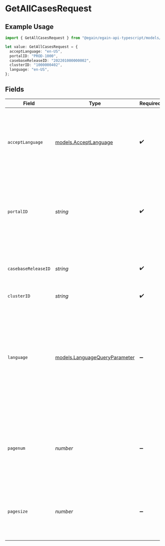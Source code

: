 # GetAllCasesRequest

## Example Usage

```typescript
import { GetAllCasesRequest } from "@egain/egain-api-typescript/models/operations";

let value: GetAllCasesRequest = {
  acceptLanguage: "en-US",
  portalID: "PROD-1000",
  casebaseReleaseID: "202201000000002",
  clusterID: "1000000402",
  language: "en-US",
};
```

## Fields

| Field                                                                                                                                                                                                                 | Type                                                                                                                                                                                                                  | Required                                                                                                                                                                                                              | Description                                                                                                                                                                                                           | Example                                                                                                                                                                                                               |
| --------------------------------------------------------------------------------------------------------------------------------------------------------------------------------------------------------------------- | --------------------------------------------------------------------------------------------------------------------------------------------------------------------------------------------------------------------- | --------------------------------------------------------------------------------------------------------------------------------------------------------------------------------------------------------------------- | --------------------------------------------------------------------------------------------------------------------------------------------------------------------------------------------------------------------- | --------------------------------------------------------------------------------------------------------------------------------------------------------------------------------------------------------------------- |
| `acceptLanguage`                                                                                                                                                                                                      | [models.AcceptLanguage](../../models/acceptlanguage.md)                                                                                                                                                               | :heavy_check_mark:                                                                                                                                                                                                    | The Language locale accepted by the client (used for locale specific fields in resource representation and in error responses).                                                                                       | en-US                                                                                                                                                                                                                 |
| `portalID`                                                                                                                                                                                                            | *string*                                                                                                                                                                                                              | :heavy_check_mark:                                                                                                                                                                                                    | The ID of the portal being accessed.<br><br>A portal ID is composed of a 2-4 letter prefix, followed by a dash and 4-15 digits.                                                                                       | PROD-1000                                                                                                                                                                                                             |
| `casebaseReleaseID`                                                                                                                                                                                                   | *string*                                                                                                                                                                                                              | :heavy_check_mark:                                                                                                                                                                                                    | The numerical ID of the Casebase Release for which details is to be fetched.                                                                                                                                          | 202201000000002                                                                                                                                                                                                       |
| `clusterID`                                                                                                                                                                                                           | *string*                                                                                                                                                                                                              | :heavy_check_mark:                                                                                                                                                                                                    | ID of Cluster.                                                                                                                                                                                                        | 1000000402                                                                                                                                                                                                            |
| `language`                                                                                                                                                                                                            | [models.LanguageQueryParameter](../../models/languagequeryparameter.md)                                                                                                                                               | :heavy_minus_sign:                                                                                                                                                                                                    | The language that describes the details of a resource. Resources available in different languages may differ from each other.<li>If <code>lang</code> is not passed, then the portal's default language is used.</li> | en-US                                                                                                                                                                                                                 |
| `pagenum`                                                                                                                                                                                                             | *number*                                                                                                                                                                                                              | :heavy_minus_sign:                                                                                                                                                                                                    | Pagination parameter that specifies the page number of results to be returned. Used in conjunction with $pagesize.                                                                                                    |                                                                                                                                                                                                                       |
| `pagesize`                                                                                                                                                                                                            | *number*                                                                                                                                                                                                              | :heavy_minus_sign:                                                                                                                                                                                                    | Pagination parameter that specifies the number of results per page. Used in conjunction with $pagenum.                                                                                                                |                                                                                                                                                                                                                       |